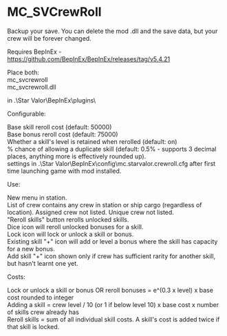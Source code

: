 # MC_SVCrewRoll

Backup your save. You can delete the mod .dll and the save data, but your crew will be forever changed.

Requires BepInEx - https://github.com/BepInEx/BepInEx/releases/tag/v5.4.21

Place both:  
mc_svcrewroll  
mc_svcrewroll.dll  

in .\Star Valor\BepInEx\plugins\

Configurable:

Base skill reroll cost (default: 50000)  
Base bonus reroll cost (default: 75000)  
Whether a skill's level is retained when rerolled (default: on)  
% chance of allowing a duplicate skill (default: 0.5% - supports 3 decimal places, anything more is effectively rounded up).  
settings in .\Star Valor\BepInEx\config\mc.starvalor.crewroll.cfg after first time launching game with mod installed.  

Use:

New menu in station.  
List of crew contains any crew in station or ship cargo (regardless of location). Assigned crew not listed. Unique crew not listed.  
"Reroll skills" button rerolls unlocked skills.  
Dice icon will reroll unlocked bonuses for a skill.  
Lock icon will lock or unlock a skill or bonus.  
Existing skill "+" icon will add or level a bonus where the skill has capacity for a new bonus.  
Add skill "+" icon shown only if crew has sufficient rarity for another skill, but hasn't learnt one yet.  

Costs:

Lock or unlock a skill or bonus OR reroll bonuses = e^(0.3 x level) x base cost rounded to integer  
Adding a skill = crew level / 10 (or 1 if below level 10) x base cost x number of skills crew already has  
Reroll skills = sum of all individual skill costs. A skill's cost is added twice if that skill is locked.  
